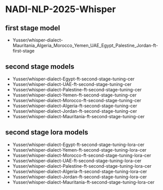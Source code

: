 # NADI-NLP-2025-Whisper

## first stage model
- Yusser/whisper-dialect-Mauritania_Algeria_Morocco_Yemen_UAE_Egypt_Palestine_Jordan-ft-first-stage

## second stage models
- Yusser/whisper-dialect-Egypt-ft-second-stage-tuning-cer
- Yusser/whisper-dialect-UAE-ft-second-stage-tuning-cer
- Yusser/whisper-dialect-Palestine-ft-second-stage-tuning-cer
- Yusser/whisper-dialect-Yemen-ft-second-stage-tuning-cer
- Yusser/whisper-dialect-Morocco-ft-second-stage-tuning-cer
- Yusser/whisper-dialect-Algeria-ft-second-stage-tuning-cer
- Yusser/whisper-dialect-Jordan-ft-second-stage-tuning-cer
- Yusser/whisper-dialect-Mauritania-ft-second-stage-tuning-cer

## second stage lora models
- Yusser/whisper-dialect-Egypt-ft-second-stage-tuning-lora-cer
- Yusser/whisper-dialect-Yemen-ft-second-stage-tuning-lora-cer
- Yusser/whisper-dialect-Morocco-ft-second-stage-tuning-lora-cer
- Yusser/whisper-dialect-UAE-ft-second-stage-tuning-lora-cer
- Yusser/whisper-dialect-Palestine-ft-second-stage-tuning-lora-cer
- Yusser/whisper-dialect-Algeria-ft-second-stage-tuning-lora-cer
- Yusser/whisper-dialect-Jordan-ft-second-stage-tuning-lora-cer
- Yusser/whisper-dialect-Mauritania-ft-second-stage-tuning-lora-cer
